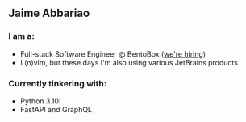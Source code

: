 ## Jaime Abbariao

### I am a:

* Full-stack Software Engineer @ BentoBox ([we're hiring](https://getbento.com/careers/))
* I (n)vim, but these days I'm also using various JetBrains products

### Currently tinkering with:

* Python 3.10!
* FastAPI and GraphQL
